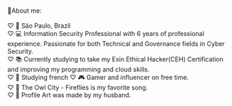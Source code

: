 <br>🌺About me:<br />
<br>♡ 📍 São Paulo, Brazil<br />
♡ 💻 Information Security Professional with 6 years of professional experience. Passionate for both Technical and Governance fields in Cyber Security.
<br>♡ 📚 Currently studying to take my Exin Ethical Hacker(CEH) Certification and improving my programming and cloud skills.<br />
♡ 💌 Studying french
♡ 🎮 Gamer and influencer on free time.
<br>♡ 🎵 The Owl City - Fireflies is my favorite song.<br />
♡ 🐇 Profile Art was made by my husband.
